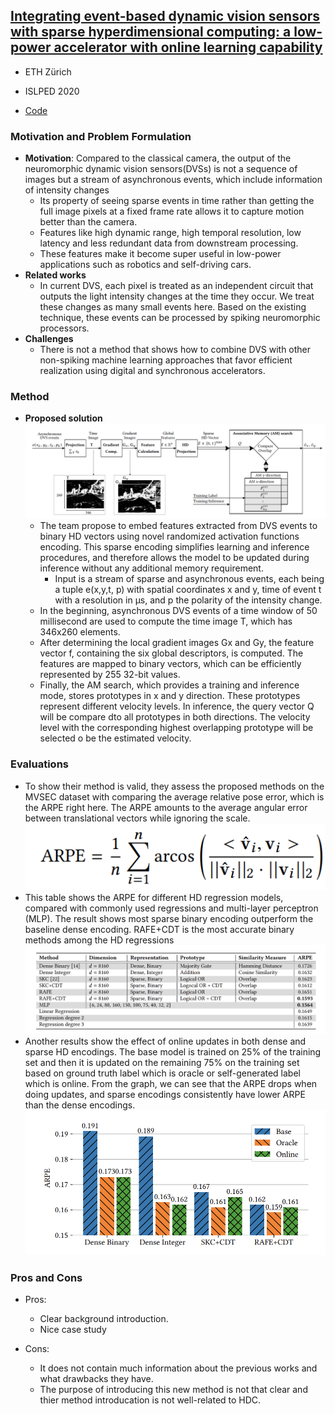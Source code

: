 ## [Integrating event-based dynamic vision sensors with sparse hyperdimensional computing: a low-power accelerator with online learning capability](https://www.research-collection.ethz.ch/handle/20.500.11850/425534)

* ETH Zürich

* ISLPED 2020

* [Code](https://github.com/iis-eth-zurich/hd_dvs)

### Motivation and Problem Formulation

* **Motivation**: Compared to the classical camera, the output of the neuromorphic dynamic vision sensors(DVSs) is not a sequence of images but a stream of asynchronous events, which include information of intensity changes
  * Its property of seeing sparse events in time rather than getting the full image pixels at a fixed frame rate allows it to capture motion better than the camera.
  * Features like high dynamic range, high temporal resolution, low latency and less redundant data from downstream processing.
  * These features make it become super useful in low-power applications such as robotics and self-driving cars.
* **Related works**
  * In current DVS, each pixel is treated as an independent circuit that outputs the light intensity changes at the time they occur. We treat these changes as many small events here. Based on the existing technique, these events can be processed by spiking neuromorphic processors.
* **Challenges**
  * There is not a method that shows how to combine DVS with other non-spiking machine learning approaches that favor efficient realization using digital and synchronous accelerators.
  
### Method

* **Proposed solution**
  ![Training and inference pipeline for estimating velocities based on asynchronous DVS events](solution.png)
  * The team propose to embed features extracted from DVS events to binary HD vectors using novel randomized activation functions encoding. This sparse encoding simplifies learning and inference procedures, and therefore allows the model to be updated during inference without any additional memory requirement.
    * Input is a stream of sparse and asynchronous events, each being a tuple e(x,y,t, p) with spatial coordinates x and y, time of event t with a resolution in µs, and p the polarity of the intensity change.
  * In the beginning, asynchronous DVS events of a time window of 50 millisecond are used to compute the time image T, which has 346x260 elements.
  * After determining the local gradient images Gx and Gy, the feature vector f, containing the six global descriptors, is computed. The features are mapped to binary vectors, which can be efficiently represented by 255 32-bit values. 
  * Finally, the AM search, which provides a training and inference mode, stores prototypes in x and y direction. These prototypes represent different velocity levels. In inference, the query vector Q will be compare dto all prototypes in both directions. The velocity level with the corresponding highest overlapping prototype will be selected o be the estimated velocity.
    
### Evaluations
 * To show their method is valid, they assess the proposed methods on the MVSEC dataset with comparing the average relative pose error, which is the ARPE right here. The ARPE amounts to the average angular error between translational vectors while ignoring the scale.
 ![ARPE Definition](ARPE_def.png)
 * This table shows the ARPE for different HD regression models, compared with commonly used regressions and multi-layer perceptron (MLP). The result shows most sparse binary encoding outperform the baseline dense encoding. RAFE+CDT is the most accurate binary methods among the HD regressions
 ![ARPE for different models](ARPE_diffModel.png)
 * Another results show the effect of online updates in both dense and sparse HD encodings. The base model is trained on 25% of the training set and then it is updated on the remaining 75% on the training set based on ground truth label which is oracle or self-generated label which is online. From the graph, we can see that the ARPE drops when doing updates, and sparse encodings consistently have lower ARPE than the dense encodings.
 ![ARPE for online updates](ARPE_onlineUpdate.png)


### Pros and Cons

* Pros:
  * Clear background introduction.
  * Nice case study

* Cons:
  * It does not contain much information about the previous works and what drawbacks they have.
  * The purpose of introducing this new method is not that clear and thier method introducation is not well-related to HDC.
